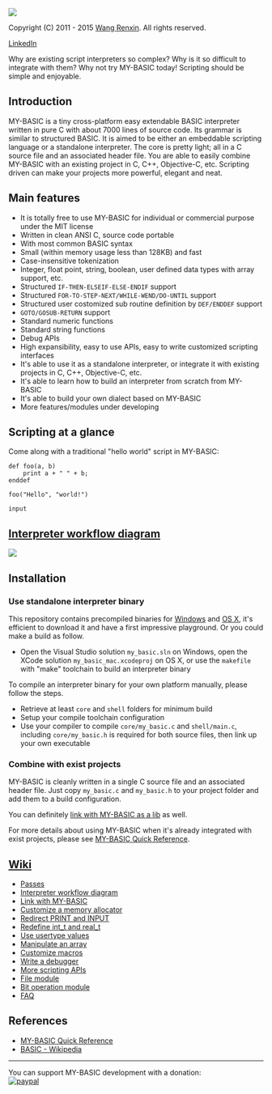 ![](resource/icon.ico)

Copyright (C) 2011 - 2015 [Wang Renxin](https://twitter.com/wangrenxin). All rights reserved.

[LinkedIn](https://cn.linkedin.com/pub/wang-renxin/43/494/20)

Why are existing script interpreters so complex? Why is it so difficult to integrate with them? Why not try MY-BASIC today! Scripting should be simple and enjoyable.

## Introduction

MY-BASIC is a tiny cross-platform easy extendable BASIC interpreter written in pure C with about 7000 lines of source code. Its grammar is similar to structured BASIC. It is aimed to be either an embeddable scripting language or a standalone interpreter. The core is pretty light; all in a C source file and an associated header file. You are able to easily combine MY-BASIC with an existing project in C, C++, Objective-C, etc. Scripting driven can make your projects more powerful, elegant and neat.

## Main features

* It is totally free to use MY-BASIC for individual or commercial purpose under the MIT license
* Written in clean ANSI C, source code portable
* With most common BASIC syntax
* Small (within memory usage less than 128KB) and fast
* Case-insensitive tokenization
* Integer, float point, string, boolean, user defined data types with array support, etc.
* Structured `IF-THEN-ELSEIF-ELSE-ENDIF` support
* Structured `FOR-TO-STEP-NEXT/WHILE-WEND/DO-UNTIL` support
* Structured user costomized sub routine definition by `DEF/ENDDEF` support
* `GOTO/GOSUB-RETURN` support
* Standard numeric functions
* Standard string functions
* Debug APIs
* High expansibility, easy to use APIs, easy to write customized scripting interfaces
* It's able to use it as a standalone interpreter, or integrate it with existing projects in C, C++, Objective-C, etc.
* It's able to learn how to build an interpreter from scratch from MY-BASIC
* It's able to build your own dialect based on MY-BASIC
* More features/modules under developing

## Scripting at a glance

Come along with a traditional "hello world" script in MY-BASIC:

	def foo(a, b)
		print a + " " + b;
	enddef

	foo("Hello", "world!")

	input

## [Interpreter workflow diagram](https://github.com/paladin-t/my_basic/wiki/Interpreter-workflow-diagram)

![](https://github.com/paladin-t/my_basic/blob/master/interpreter%20workflow%20diagram.png)

## Installation

### Use standalone interpreter binary

This repository contains precompiled binaries for [Windows](output/my_basic.exe) and [OS X](output/my_basic_mac), it's efficient to download it and have a first impressive playground. Or you could make a build as follow.

* Open the Visual Studio solution `my_basic.sln` on Windows, open the XCode solution `my_basic_mac.xcodeproj` on OS X, or use the `makefile` with "make" toolchain to build an interpreter binary

To compile an interpreter binary for your own platform manually, please follow the steps.

* Retrieve at least `core` and `shell` folders for minimum build
* Setup your compile toolchain configuration
* Use your compiler to compile `core/my_basic.c` and `shell/main.c`, including `core/my_basic.h` is required for both source files, then link up your own executable

### Combine with exist projects

MY-BASIC is cleanly written in a single C source file and an associated header file. Just copy `my_basic.c` and `my_basic.h` to your project folder and add them to a build configuration.

You can definitely [link with MY-BASIC as a lib](https://github.com/paladin-t/my_basic/wiki/Link-with-MY_BASIC) as well.

For more details about using MY-BASIC when it's already integrated with exist projects, please see [MY-BASIC Quick Reference](MY-BASIC%20Quick%20Reference.pdf).

## [Wiki](https://github.com/paladin-t/my_basic/wiki)

* [Passes](https://github.com/paladin-t/my_basic/wiki/Passes)
* [Interpreter workflow diagram](https://github.com/paladin-t/my_basic/wiki/Interpreter-workflow-diagram)
* [Link with MY-BASIC](https://github.com/paladin-t/my_basic/wiki/Link-with-MY_BASIC)
* [Customize a memory allocator](https://github.com/paladin-t/my_basic/wiki/Customize-a-memory-allocator)
* [Redirect PRINT and INPUT](https://github.com/paladin-t/my_basic/wiki/Redirect-PRINT-and-INPUT)
* [Redefine int_t and real_t](https://github.com/paladin-t/my_basic/wiki/Redefine-int_t-and-real_t)
* [Use usertype values](https://github.com/paladin-t/my_basic/wiki/Use-usertype-values)
* [Manipulate an array](https://github.com/paladin-t/my_basic/wiki/Manipulate-an-array)
* [Customize macros](https://github.com/paladin-t/my_basic/wiki/Customize-macros)
* [Write a debugger](https://github.com/paladin-t/my_basic/wiki/Write-a-debugger)
* [More scripting APIs](https://github.com/paladin-t/my_basic/wiki/More-scripting-APIs)
 * [File module](https://github.com/paladin-t/my_basic/wiki/File-module)
 * [Bit operation module](https://github.com/paladin-t/my_basic/wiki/Bit-operation-module)
* [FAQ](https://github.com/paladin-t/my_basic/wiki/FAQ)

## References

* [MY-BASIC Quick Reference](MY-BASIC%20Quick%20Reference.pdf)
* [BASIC - Wikipedia](http://en.wikipedia.org/wiki/BASIC)

-----

You can support MY-BASIC development with a donation:
<br>
[![paypal](https://www.paypalobjects.com/en_US/i/btn/btn_donate_LG.gif)](https://www.paypal.com/cgi-bin/webscr?cmd=_donations&business=hellotony521%40gmail%2ecom&lc=US&item_name=my-basic&no_note=0&currency_code=USD&bn=PP%2dDonationsBF%3abtn_donate_LG%2egif%3aNonHostedGuest)
